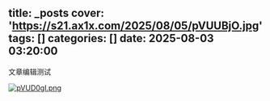 title: _posts
cover: 'https://s21.ax1x.com/2025/08/05/pVUUBjO.jpg'
tags: []
categories: []
date: 2025-08-03 03:20:00
---
文章编辑测试

[![pVUD0gI.png](https://s21.ax1x.com/2025/08/05/pVUD0gI.png)](https://imgse.com/i/pVUD0gI)